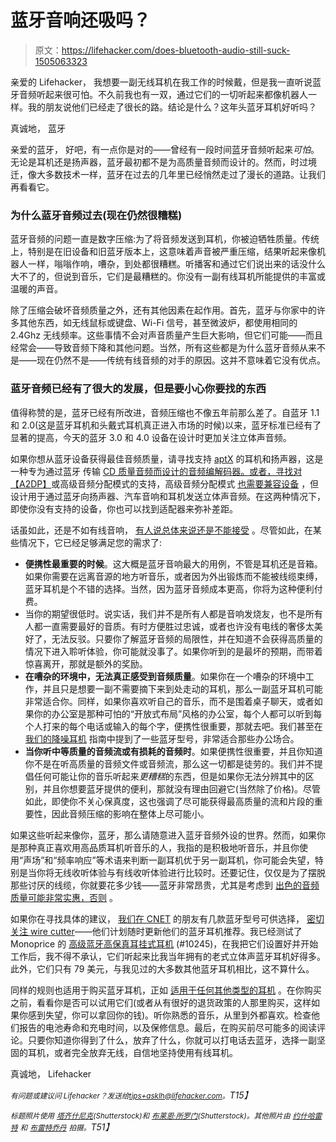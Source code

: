 # 蓝牙音响还吸吗？

> 原文：<https://lifehacker.com/does-bluetooth-audio-still-suck-1505063323>

亲爱的 Lifehacker，
我想要一副无线耳机在我工作的时候戴，但是我一直听说蓝牙音频听起来很可怕。不久前我也有一双，通过它们的一切听起来都像机器人一样。我的朋友说他们已经走了很长的路。结论是什么？这年头蓝牙耳机好听吗？



真诚地，
蓝牙

亲爱的蓝牙，
好吧，有一点你是对的——曾经有一段时间蓝牙音频听起来*可怕*。无论是耳机还是扬声器，蓝牙最初都不是为高质量音频而设计的。然而，时过境迁，像大多数技术一样，蓝牙在过去的几年里已经悄然走过了漫长的道路。让我们再看看它。

### 为什么蓝牙音频过去(现在仍然很糟糕)

蓝牙音频的问题一直是数字压缩:为了将音频发送到耳机，你被迫牺牲质量。传统上，特别是在旧设备和旧蓝牙版本上，这意味着声音被严重压缩，结果听起来像机器人一样，嗡嗡作响，嘈杂，到处都很糟糕。听播客和通过它们说出来的话没什么大不了的，但说到音乐，它们是最糟糕的。你没有一副有线耳机所能提供的丰富或温暖的声音。

除了压缩会破坏音频质量之外，还有其他因素在起作用。首先，蓝牙与你家中的许多其他东西，如无线鼠标或键盘、Wi-Fi 信号，甚至微波炉，都使用相同的 2.4Ghz 无线频率。这些事情不会对声音质量产生巨大影响，但它们可能——而且经常会——导致音频下降和其他问题。当然，所有这些都是为什么蓝牙音频从来不是——现在仍然不是——传统有线音频的对手的原因。这并不意味着它没有优点。

### 蓝牙音频已经有了很大的发展，但是要小心你要找的东西

值得称赞的是，蓝牙已经有所改进，音频压缩也不像五年前那么差了。自蓝牙 1.1 和 2.0(这是蓝牙耳机和头戴式耳机真正进入市场的时候)以来，蓝牙标准已经有了显著的提高，今天的蓝牙 3.0 和 4.0 设备在设计时更加关注立体声音频。

如果你想从蓝牙设备获得最佳音频质量，请寻找支持 [aptX](http://en.wikipedia.org/wiki/AptX) 的耳机和扬声器，这是一种专为通过蓝牙 传输 [CD 质量音频而设计的音频编解码器。或者，寻找对](http://www.csr.com/products/60/aptx)[【A2DP】](http://en.wikipedia.org/wiki/Bluetooth_profile#Advanced_Audio_Distribution_Profile_.28A2DP.29)或高级音频分配模式的支持，高级音频分配模式 [也需要兼容设备](http://www.mobileburn.com/definition.jsp?term=A2DP) ，但设计用于通过蓝牙向扬声器、汽车音响和耳机发送立体声音频。在这两种情况下，即使你没有支持的设备，你也可以找到适配器来弥补差距。

话虽如此，还是不如有线音响， [有人说总体来说还是不能接受](http://www.avsforum.com/t/1483831/quality-of-bluetooth-audio-these-days) 。尽管如此，在某些情况下，它已经足够满足您的需求了:

*   **便携性最重要的时候**。这大概是蓝牙音响最大的用例，不管是耳机还是音箱。如果你需要在远离音源的地方听音乐，或者因为外出锻炼而不能被线缆束缚，蓝牙耳机是个不错的选择。当然，因为蓝牙音频成本更高，你将为这种便利付费。
*   当你的期望很低时。说实话，我们并不是所有人都是音响发烧友，也不是所有人都一直需要最好的音质。有时方便胜过忠诚，或者也许没有电线的奢侈太美好了，无法反驳。只要你了解蓝牙音频的局限性，并在知道不会获得高质量的情况下进入聆听体验，你可能就没事了。如果你听到的是最坏的预期，而带着惊喜离开，那就是额外的奖励。
*   **在嘈杂的环境中，无法真正感受到音频质量**。如果你在一个嘈杂的环境中工作，并且只是想要一副不需要摘下来到处走动的耳机，那么一副蓝牙耳机可能非常适合你。同样，如果你喜欢听自己的音乐，而不是围着桌子聊天，或者如果你的办公室是那种可怕的“开放式布局”风格的办公室，每个人都可以听到每个人打来的每个电话或输入的每个字，便携性很重要，那就去吧。我们甚至在 [我们的降噪耳机](http://lifehacker.com/how-do-i-choose-the-best-noise-cancelling-headphones-511026873) 指南中提到了一些蓝牙型号，非常适合那些办公场合。
*   **当你听中等质量的音频流或有损耗的音频时**。如果便携性很重要，并且你知道你不是在听高质量的音频文件或音频流，那么这一切都是徒劳的。我们并不提倡任何可能让你的音乐听起来*更糟糕*的东西，但是如果你无法分辨其中的区别，并且你想要蓝牙提供的便利，那就没有理由回避它(当然除了价格)。尽管如此，即使你不关心保真度，这也强调了尽可能获得最高质量的流和片段的重要性，因此音频压缩的影响在整体上尽可能小。

如果这些听起来像你，蓝牙，那么请随意进入蓝牙音频外设的世界。然而，如果你是那种真正喜欢用高品质耳机听音乐的人，我指的是积极地听音乐，并且你使用“声场”和“频率响应”等术语来判断一副耳机优于另一副耳机，你可能会失望，特别是当你将无线收听体验与有线收听体验进行比较时。还要记住，仅仅是为了摆脱那些讨厌的线缆，你就要花多少钱——蓝牙非常昂贵，尤其是考虑到 [出色的音频质量可能非常实惠，否则](https://lifehacker.com/the-best-headphones-you-can-buy-under-20-1480550409) 。

如果你在寻找具体的建议， [我们在 CNET](http://reviews.cnet.com/best-stereo-bluetooth-headphones/) 的朋友有几款蓝牙型号可供选择， [密切关注 wire cutter](http://thewirecutter.com/reviews/best-bluetooth-headphones-under-150/)——他们计划随时更新他们的蓝牙耳机推荐。我已经测试了 Monoprice 的 [高级蓝牙高保真耳挂式耳机](http://www.monoprice.com/Search?keyword=10245%E2%80%8E) (#10245)，在我把它们设置好并开始工作后，我不得不承认，它们听起来比我当年拥有的老式立体声蓝牙耳机好得多。此外，它们只有 79 美元，与我见过的大多数其他蓝牙耳机相比，这不算什么。

同样的规则也适用于购买蓝牙耳机，正如 [适用于任何其他类型的耳机](https://lifehacker.com/how-to-choose-the-perfect-pair-of-headphones-5800772) 。在你购买之前，看看你是否可以试用它们(或者从有很好的退货政策的人那里购买，这样如果你感到失望，你可以拿回你的钱)。听你熟悉的音乐，从里到外都喜欢。检查他们报告的电池寿命和充电时间，以及保修信息。最后，在购买前尽可能多的阅读评论。只要你知道你得到了什么，放弃了什么，你就可以打电话去蓝牙，选择一副坚固的耳机，或者完全放弃无线，自信地坚持使用有线耳机。

真诚地，
Lifehacker

*<small>有问题或建议问 Lifehacker？发送给</small>*[*<small>tips+asklh@lifehacker.com</small>*](mailto:tips+asklh@lifehacker.com)*<small>。</small>T15】*

*<small>标题照片使用</small>* [*<small>塔齐什尼克</small>*](http://www.shutterstock.com/pic.mhtml?id=125978510&src=id)*<small>(Shutterstock)和</small>* [*<small>布莱恩·所罗门</small>*](http://www.shutterstock.com/pic.mhtml?id=141596785&src=id)*<small>(Shutterstock)。其他照片由</small>* [*<small>约什哈雷特</small>*](http://www.flickr.com/photos/hyku/1322207721/) *<small>和</small>* [*<small>布雷特乔丹</small>*](http://www.flickr.com/photos/x1brett/5912152012/) *<small>拍摄。</small>T51】*